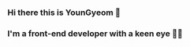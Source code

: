 ### Hi there this is YounGyeom 👋
### I'm a front-end developer with a keen eye 🕵🏻

<!--
**DJaneLee/DJaneLee** is a ✨ _special_ ✨ repository because its `README.md` (this file) appears on your GitHub profile.

